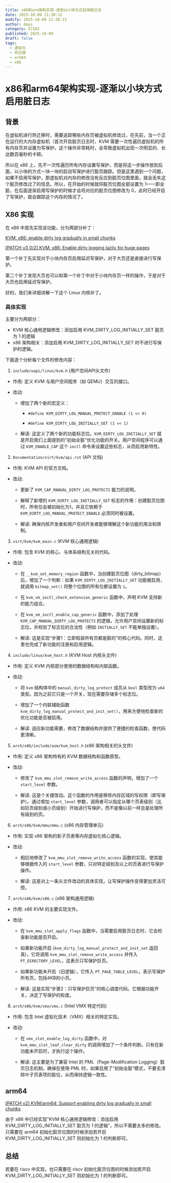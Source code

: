 ```yaml
---
title: x86和arm架构实现-逐渐以小块方式启用脏日志
date: 2025-10-09 21:30:12
modify: 2025-10-09 21:30:12
author: days
category: ICSAS
published: 2025-10-09
draft: false
tags:
  - 虚拟化
  - 热迁移
  - arm64
  - x86
---
```

# x86和arm64架构实现-逐渐以小块方式启用脏日志

## 背景

在虚拟机进行热迁移时，需要追踪哪些内存页被虚拟机修改过，在先前，当一个正在运行的大内存虚拟机（首次开启脏页日志时，KVM 需要一次性遍历虚拟机的所有内存页并设置为写保护。这个操作非常耗时，会导致虚拟机出现一次明显的、长达数百毫秒的卡顿。

所以在 x86 上，先不一次性遍历所有内存设置写保护，而是将这一步操作放到后面，以小块的方式一块一块的启动写保护进行脏页跟踪。但是这里遇到一个问题，如果不启用写保护，那虚拟机对内存的修改没有反应到脏页位图里面，就会丢失这个脏页修改过了的信息。所以，在开始的时候就将脏页位图全部设置为 1——即全脏，在后面逐渐启用写保护的时候才会将对应的脏页位图修改为 0，此时已经开启了写保护，就会跟踪这个内存的情况了。

## X86 实现

在 x86 中首先实现该功能，分为两部分补丁：

[KVM: x86: enable dirty log gradually in small chunks](https://lore.kernel.org/all/20200227013227.1401-1-jianjay.zhou@huawei.com/#r)

[[PATCH v3 0/2] KVM: x86: Enable dirty logging lazily for huge pages](https://lore.kernel.org/all/20210429034115.35560-1-zhukeqian1@huawei.com/#r)

第一个补丁先实现对于小块内存页启用延迟写保护，对于大页还是直接进行写保护。

第二个补丁发现大页也可以和第一个补丁中对于小块内存页一样的操作，于是对于大页也启用延迟写保护。

好的，我们来详细讲解一下这个 Linux 内核补丁。

### 具体实现

主要分为两部分：

- KVM 核心通用逻辑修改：添加启用 KVM_DIRTY_LOG_INITIALLY_SET 脏页为 1 的逻辑
- x86 架构相关：添加启用 KVM_DIRTY_LOG_INITIALLY_SET 时不进行写保护的逻辑。

下面逐个分析每个文件的修改内容：

1. `include/uapi/linux/kvm.h` (用户空间API头文件)

- 作用: 定义 KVM 与用户空间程序（如 QEMU）交互的接口。
    
- 改动:
    
    - 增加了两个新的宏定义：
        
        - `#define KVM_DIRTY_LOG_MANUAL_PROTECT_ENABLE (1 << 0)`
            
        - `#define KVM_DIRTY_LOG_INITIALLY_SET (1 << 1)`
            
    - 解读: 这定义了两个新的功能标志位。`KVM_DIRTY_LOG_INITIALLY_SET` 就是开启我们上面提到的“初始全脏”优化功能的开关。用户空间程序可以通过 `KVM_ENABLE_CAP` 这个 `ioctl` 命令来设置这些标志，从而启用新特性。
        

 2. `Documentation/virt/kvm/api.rst` (API 文档)

- 作用: KVM API 的官方文档。
    
- 改动:
    
    - 更新了 `KVM_CAP_MANUAL_DIRTY_LOG_PROTECT2` 能力的说明。
        
    - 解释了新增的 `KVM_DIRTY_LOG_INITIALLY_SET` 标志的作用：创建脏页位图时，所有位会被初始化为1，并且它依赖于 `KVM_DIRTY_LOG_MANUAL_PROTECT_ENABLE` 必须同时被设置。
        
    - 解读: 确保内核开发者和用户空间开发者能够理解这个新功能的用法和限制。
        

 3. `virt/kvm/kvm_main.c` (KVM 核心通用逻辑)

- 作用: 包含 KVM 的核心、与体系结构无关的代码。
    
- 改动:
    
    - 在 `__kvm_set_memory_region` 函数中，当创建脏页位图（dirty_bitmap）后，增加了一个判断：如果 `KVM_DIRTY_LOG_INITIALLY_SET` 功能被启用，就调用 `bitmap_set()` 将整个位图的所有位都设置为 `1`。
        
    - 在 `kvm_vm_ioctl_check_extension_generic` 函数中，声明 KVM 支持新的能力组合。
        
    - 在 `kvm_vm_ioctl_enable_cap_generic` 函数中，添加了处理 `KVM_CAP_MANUAL_DIRTY_LOG_PROTECT2` 的逻辑，允许用户空间设置新的标志位，并校验了标志位的合法性（例如 `INITIALLY_SET` 不能单独设置）。
        
    - 解读: 这是实现“步骤1：立即假装所有页都是脏的”的核心代码。同时，这里也完成了新功能的注册和启用逻辑。
        

4. `include/linux/kvm_host.h` (KVM Host 内核头文件)

- 作用: 定义 KVM 内核部分使用的数据结构和内联函数。
    
- 改动:
    
    - 将 `kvm` 结构体中的 `manual_dirty_log_protect` 成员从 `bool` 类型改为 `u64` 类型。因为之前它只是一个开关，现在需要存储多个标志位。
        
    - 增加了一个内联辅助函数 `kvm_dirty_log_manual_protect_and_init_set()`，用来方便地检查新的优化功能是否被启用。
        
    - 解读: 适应新功能需要，修改了数据结构并提供了便捷的检查函数，使代码更清晰。
        

5. `arch/x86/include/asm/kvm_host.h` (x86 架构相关的头文件)

- 作用: 定义 x86 架构特有的 KVM 数据结构和函数原型。
    
- 改动:
    
    - 修改了 `kvm_mmu_slot_remove_write_access` 函数的声明，增加了一个 `start_level` 参数。
        
    - 解读: 这是个关键改动。这个函数的作用是移除内存区域的写权限（即写保护）。通过增加 `start_level` 参数，调用者可以指定从哪个页表级别（比如巨页级别或小页级别）开始进行写保护，而不是像以前一样总是处理所有级别的页。
        

 6. `arch/x86/kvm/mmu/mmu.c` (x86 内存管理单元)

- 作用: 实现 x86 架构的影子页表等内存虚拟化核心逻辑。
    
- 改动:
    
    - 相应地修改了 `kvm_mmu_slot_remove_write_access` 函数的实现，使其能够根据传入的 `start_level` 参数，只对特定级别及以上的页表进行写保护操作。
        
    - 解读: 这是对上一条头文件改动的具体实现，让写保护操作变得更加灵活可控。
        

7. `arch/x86/kvm/x86.c` (x86 架构通用逻辑)

- 作用: x86 KVM 的主要实现文件。
    
- 改动:
    
    - 在 `kvm_mmu_slot_apply_flags` 函数中，当需要启用脏页日志时，它会检查新功能是否开启。
        
    - 如果新功能开启 (`kvm_dirty_log_manual_protect_and_init_set` 返回真)，它将调用 `kvm_mmu_slot_remove_write_access` 并传入 `PT_DIRECTORY_LEVEL`，这表示只写保护巨页。
        
    - 如果新功能未开启（旧逻辑），它传入 `PT_PAGE_TABLE_LEVEL`，表示写保护所有页，包括4KB的小页。
        
    - 解读: 这是实现“步骤2：只写保护巨页”的核心调度代码。它根据功能开关，决定了写保护的粒度。
        

8. `arch/x86/kvm/vmx/vmx.c` (Intel VMX 特定代码)

- 作用: 包含 Intel 虚拟化技术（VMX）相关的特定实现。
    
- 改动:
    
    - 在 `vmx_slot_enable_log_dirty` 函数中，对 `kvm_mmu_slot_leaf_clear_dirty` 的调用增加了一个条件判断。只有在新功能未开启时，才执行这个操作。
        
    - 解读: 这主要是为了兼容 Intel 的 PML（Page-Modification Logging）脏页日志机制。确保在使用 PML 时，如果启用了“初始全脏”模式，不要去清除叶子页表项的脏位，从而保持逻辑一致性。
        



## arm64

[[PATCH v2] KVM/arm64: Support enabling dirty log gradually in small chunks](https://lore.kernel.org/all/20200413122023.52583-1-zhukeqian1@huawei.com/#r)

由于 x86 中已经实现"KVM 核心通用逻辑修改：添加启用 KVM_DIRTY_LOG_INITIALLY_SET 脏页为 1 的逻辑"，所以不需要太多的修改。只需要在 arm64 初始化脏页位图的时候添加若开启 KVM_DIRTY_LOG_INITIALLY_SET 则初始化为 1 的判断即可。

## 总结

若要在 riscv 中实现，也只需要在 riscv 初始化脏页位图的时候添加若开启 KVM_DIRTY_LOG_INITIALLY_SET 则初始化为 1 的判断即可。
